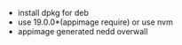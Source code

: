 - install dpkg for deb
- use 19.0.0\*(appimage require) or use nvm
- appimage generated nedd overwall
